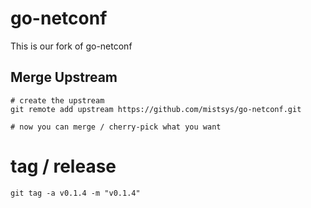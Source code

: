 # go-netconf

This is our fork of go-netconf

## Merge Upstream

```
# create the upstream
git remote add upstream https://github.com/mistsys/go-netconf.git

# now you can merge / cherry-pick what you want
```


# tag / release
```
git tag -a v0.1.4 -m "v0.1.4"
```

